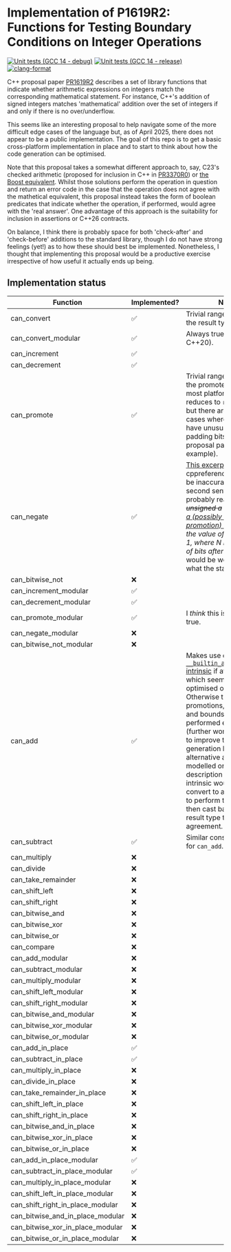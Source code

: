 # Implementation of P1619R2: Functions for Testing Boundary Conditions on Integer Operations
[![Unit tests (GCC 14 - debug)](https://github.com/wjgra/int-boundary-conditions/actions/workflows/unit_tests_debug.yml/badge.svg)](https://github.com/wjgra/int-boundary-conditions/actions/workflows/unit_tests_debug.yml) [![Unit tests (GCC 14 - release)](https://github.com/wjgra/int-boundary-conditions/actions/workflows/unit_tests_release.yml/badge.svg)](https://github.com/wjgra/int-boundary-conditions/actions/workflows/unit_tests_release.yml) [![clang-format](https://github.com/wjgra/int-boundary-conditions/actions/workflows/format.yml/badge.svg)](https://github.com/wjgra/int-boundary-conditions/actions/workflows/format.yml)

C++ proposal paper [PR1619R2](https://www.open-std.org/jtc1/sc22/wg21/docs/papers/2022/p1619r2.pdf) describes a set of library functions that indicate whether arithmetic expressions on integers match the corresponding mathematical statement. For instance, C++'s addition of signed integers matches 'mathematical' addition over the set of integers if and only if there is no over/underflow.

This seems like an interesting proposal to help navigate some of the more difficult edge cases of the language but, as of April 2025, there does not appear to be a public implementation. The goal of this repo is to get a basic cross-platform implementation in place and to start to think about how the code generation can be optimised.

Note that this proposal takes a somewhat different approach to, say, C23's checked arithmetic (proposed for inclusion in C++ in [PR3370R0](https://www.open-std.org/jtc1/sc22/wg21/docs/papers/2024/p3370r0.html)) or [the Boost equivalent](https://live.boost.org/doc/libs/1_81_0/libs/safe_numerics/doc/html/checked_arithmetic.html). Whilst those solutions perform the operation in question and return an error code in the case that the operation does not agree with the mathetical equivalent, this proposal instead takes the form of boolean predicates that indicate whether the operation, if performed, would agree with the 'real answer'. One advantage of this approach is the suitability for inclusion in assertions or C++26 contracts.

On balance, I think there is probably space for both 'check-after' and 'check-before' additions to the standard library, though I do not have strong feelings (yet!) as to how these should best be implemented. Nonetheless, I thought that implementing this proposal would be a productive exercise irrespective of how useful it actually ends up being.

## Implementation status

| Function | Implemented? | Notes |
| -------- | ------------ | ----- |
| can_convert | ✅ | Trivial range check using the result type.
| can_convert_modular | ✅ | Always true (since C++20).
| can_increment | ✅ |
| can_decrement | ✅ |
| can_promote | ✅ | Trivial range check using the promoted type. On most platforms, this reduces to `return true`, but there are some tricky cases where integers have unusual numbers padding bits (see the proposal paper for an example).
| can_negate | ✅ | [This excerpt](https://en.cppreference.com/w/cpp/language/operator_arithmetic#:~:text=The%20result%20of%20the%20built%2Din%20negation,is%20the%20number%20of%20bits%20after%20promotion.) from cppreference seems to be inaccurate - the second sentence should probably read *"~~For unsigned a~~ <ins>If the type of a (possibly after promotion) is unsigned</ins>, the value of -a is 2^N - 1, where N is the number of bits after promotion"*. It would be worth checking what the standard says! 
| can_bitwise_not | ❌ |
| can_increment_modular | ✅ |
| can_decrement_modular | ✅ |
| can_promote_modular | ✅ | I *think* this is identically true.
| can_negate_modular | ❌ |
| can_bitwise_not_modular | ❌ |
| can_add | ✅ | Makes use of the [`__builtin_add_overflow_p` intrinsic](https://gcc.gnu.org/onlinedocs/gcc/Integer-Overflow-Builtins.html) if available, which seems to be well-optimised on GCC. Otherwise the promotions, conversions and bounds checks are performed explicitly (further work is required to improve the code generation here). An alternative approach modelled on the description of this intrinsic would be to convert to a large int type to perform the calculation then cast back to the result type to check agreement.
| can_subtract | ✅ | Similar considerations as for `can_add`.
| can_multiply | ❌ |
| can_divide | ❌ |
| can_take_remainder | ❌ |
| can_shift_left | ❌ |
| can_shift_right | ❌ |
| can_bitwise_and | ❌ |
| can_bitwise_xor | ❌ |
| can_bitwise_or | ❌ |
| can_compare | ❌ |
| can_add_modular | ❌ |
| can_subtract_modular | ❌ |
| can_multiply_modular | ❌ |
| can_shift_left_modular | ❌ |
| can_shift_right_modular | ❌ |
| can_bitwise_and_modular | ❌ |
| can_bitwise_xor_modular | ❌ |
| can_bitwise_or_modular | ❌ |
| can_add_in_place | ✅ |
| can_subtract_in_place | ✅ |
| can_multiply_in_place | ❌ |
| can_divide_in_place | ❌ |
| can_take_remainder_in_place | ❌ |
| can_shift_left_in_place | ❌ |
| can_shift_right_in_place | ❌ |
| can_bitwise_and_in_place | ❌ |
| can_bitwise_xor_in_place | ❌ |
| can_bitwise_or_in_place | ❌ |
| can_add_in_place_modular | ✅ |
| can_subtract_in_place_modular | ✅ |
| can_multiply_in_place_modular | ❌ |
| can_shift_left_in_place_modular | ❌ |
| can_shift_right_in_place_modular | ❌ |
| can_bitwise_and_in_place_modular | ❌ |
| can_bitwise_xor_in_place_modular | ❌ |
| can_bitwise_or_in_place_modular | ❌ |
